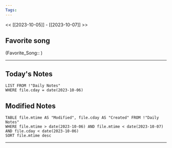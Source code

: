 ```yaml
---
Tags:
---
```

<< [[2023-10-05]] - [[2023-10-07]] >>
## Favorite song
(Favorite_Song:: )

___
## Today's Notes
```dataview
LIST FROM !"Daily Notes"
WHERE file.cday = date(2023-10-06)
```
## Modified Notes
```dataview
TABLE file.mtime AS "Modified", file.cday AS "Created" FROM !"Daily Notes" 
WHERE file.mtime > date(2023-10-06) AND file.mtime < date(2023-10-07) AND file.cday < date(2023-10-06)
SORT file.mtime desc
```
___
